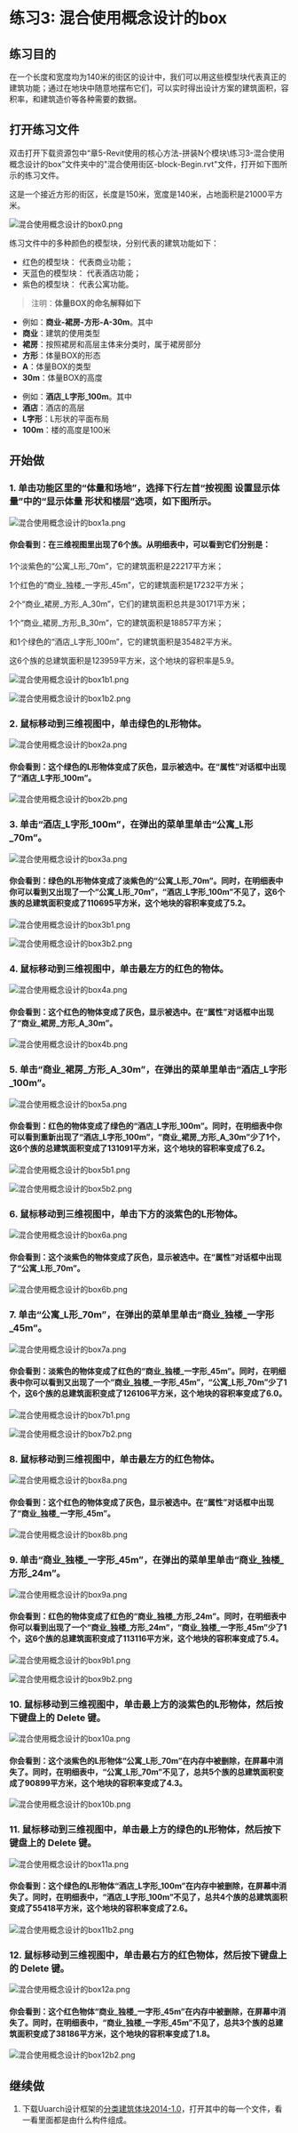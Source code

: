 # 练习3: 混合使用概念设计的box

## 练习目的

在一个长度和宽度均为140米的街区的设计中，我们可以用这些模型块代表真正的建筑功能；通过在地块中随意地摆布它们，可以实时得出设计方案的建筑面积，容积率，和建筑造价等各种需要的数据。

## 打开练习文件

双击打开下载资源包中“章5-Revit使用的核心方法-拼装N个模块\练习3-混合使用概念设计的box”文件夹中的"混合使用街区-block-Begin.rvt"文件，打开如下图所示的练习文件。

这是一个接近方形的街区，长度是150米，宽度是140米，占地面积是21000平方米。

![混合使用概念设计的box0.png](/images/混合使用概念设计的box/混合使用概念设计的box0.png)

练习文件中的多种颜色的模型块，分别代表的建筑功能如下：

- 红色的模型块： 代表商业功能；
- 天蓝色的模型块： 代表酒店功能；
- 紫色的模型块： 代表公寓功能。

> 注明：**体量BOX的命名解释如下**
> 
- 例如：**商业-裙房-方形-A-30m**。其中
- **商业**：建筑的使用类型
- **裙房**：按照裙房和高层主体来分类时，属于裙房部分
- **方形**：体量BOX的形态
- **A**：体量BOX的类型
- **30m**：体量BOX的高度
> 
- 例如：**酒店_L字形_100m**。其中
- **酒店**：酒店的高层
- **L字形**：L形状的平面布局
- **100m**：楼的高度是100米

## 开始做

### 1. 单击功能区里的“体量和场地”，选择下行左首“按视图 设置显示体量”中的“显示体量 形状和楼层”选项，如下图所示。

![混合使用概念设计的box1a.png](/images/混合使用概念设计的box/混合使用概念设计的box1a.png)

#### 你会看到：在三维视图里出现了6个族。从明细表中，可以看到它们分别是：

1个淡紫色的“公寓_L形_70m”，它的建筑面积是22217平方米；

1个红色的“商业_独楼_一字形_45m”，它的建筑面积是17232平方米；

2个“商业_裙房_方形_A_30m”，它们的建筑面积总共是30171平方米；

1个“商业_裙房_方形_B_30m”，它的建筑面积是18857平方米；

和1个绿色的“酒店_L字形_100m”，它的建筑面积是35482平方米。

这6个族的总建筑面积是123959平方米，这个地块的容积率是5.9。

![混合使用概念设计的box1b1.png](/images/混合使用概念设计的box/混合使用概念设计的box1b1.png)

![混合使用概念设计的box1b2.png](/images/混合使用概念设计的box/混合使用概念设计的box1b2.png)

### 2. 鼠标移动到三维视图中，单击绿色的L形物体。

![混合使用概念设计的box2a.png](/images/混合使用概念设计的box/混合使用概念设计的box2a.png)

#### 你会看到：这个绿色的L形物体变成了灰色，显示被选中。在“属性”对话框中出现了“酒店_L字形_100m”。

![混合使用概念设计的box2b.png](/images/混合使用概念设计的box/混合使用概念设计的box2b.png)

### 3. 单击“酒店_L字形_100m”，在弹出的菜单里单击“公寓_L形_70m”。

![混合使用概念设计的box3a.png](/images/混合使用概念设计的box/混合使用概念设计的box3a.png)

#### 你会看到：绿色的L形物体变成了淡紫色的“公寓_L形_70m”。同时，在明细表中你可以看到又出现了一个“公寓_L形_70m”，“酒店_L字形_100m”不见了，这6个族的总建筑面积变成了110695平方米，这个地块的容积率变成了5.2。

![混合使用概念设计的box3b1.png](/images/混合使用概念设计的box/混合使用概念设计的box3b1.png)

![混合使用概念设计的box3b2.png](/images/混合使用概念设计的box/混合使用概念设计的box3b2.png)

### 4. 鼠标移动到三维视图中，单击最左方的红色的物体。

![混合使用概念设计的box4a.png](/images/混合使用概念设计的box/混合使用概念设计的box4a.png)

#### 你会看到：这个红色的物体变成了灰色，显示被选中。在“属性”对话框中出现了“商业_裙房_方形_A_30m”。

![混合使用概念设计的box4b.png](/images/混合使用概念设计的box/混合使用概念设计的box4b.png)

### 5. 单击“商业_裙房_方形_A_30m”，在弹出的菜单里单击“酒店_L字形_100m”。

![混合使用概念设计的box5a.png](/images/混合使用概念设计的box/混合使用概念设计的box5a.png)

#### 你会看到：红色的物体变成了绿色的“酒店_L字形_100m”。同时，在明细表中你可以看到重新出现了“酒店_L字形_100m”，“商业_裙房_方形_A_30m”少了1个，这6个族的总建筑面积变成了131091平方米，这个地块的容积率变成了6.2。

![混合使用概念设计的box5b1.png](/images/混合使用概念设计的box/混合使用概念设计的box5b1.png)

![混合使用概念设计的box5b2.png](/images/混合使用概念设计的box/混合使用概念设计的box5b2.png)

### 6. 鼠标移动到三维视图中，单击下方的淡紫色的L形物体。

![混合使用概念设计的box6a.png](/images/混合使用概念设计的box/混合使用概念设计的box6a.png)

#### 你会看到：这个淡紫色的物体变成了灰色，显示被选中。在“属性”对话框中出现了“公寓_L形_70m”。

![混合使用概念设计的box6b.png](/images/混合使用概念设计的box/混合使用概念设计的box6b.png)

### 7. 单击“公寓_L形_70m”，在弹出的菜单里单击“商业_独楼_一字形_45m”。

![混合使用概念设计的box7a.png](/images/混合使用概念设计的box/混合使用概念设计的box7a.png)

#### 你会看到：淡紫色的物体变成了红色的“商业_独楼_一字形_45m”。同时，在明细表中你可以看到又出现了一个“商业_独楼_一字形_45m”，“公寓_L形_70m”少了1个，这6个族的总建筑面积变成了126106平方米，这个地块的容积率变成了6.0。

![混合使用概念设计的box7b1.png](/images/混合使用概念设计的box/混合使用概念设计的box7b1.png)

![混合使用概念设计的box7b2.png](/images/混合使用概念设计的box/混合使用概念设计的box7b2.png)

### 8. 鼠标移动到三维视图中，单击最左方的红色物体。

![混合使用概念设计的box8a.png](/images/混合使用概念设计的box/混合使用概念设计的box8a.png)

#### 你会看到：这个红色的物体变成了灰色，显示被选中。在“属性”对话框中出现了“商业_独楼_一字形_45m”。

![混合使用概念设计的box8b.png](/images/混合使用概念设计的box/混合使用概念设计的box8b.png)

### 9. 单击“商业_独楼_一字形_45m”，在弹出的菜单里单击“商业_独楼_方形_24m”。

![混合使用概念设计的box9a.png](/images/混合使用概念设计的box/混合使用概念设计的box9a.png)

#### 你会看到：红色的物体变成了红色的“商业_独楼_方形_24m”。同时，在明细表中你可以看到出现了一个“商业_独楼_方形_24m”，“商业_独楼_一字形_45m”少了1个，这6个族的总建筑面积变成了113116平方米，这个地块的容积率变成了5.4。

![混合使用概念设计的box9b1.png](/images/混合使用概念设计的box/混合使用概念设计的box9b1.png)

![混合使用概念设计的box9b2.png](/images/混合使用概念设计的box/混合使用概念设计的box9b2.png)

### 10. 鼠标移动到三维视图中，单击最上方的淡紫色的L形物体，然后按下键盘上的 Delete 键。

![混合使用概念设计的box10a.png](/images/混合使用概念设计的box/混合使用概念设计的box10a.png)

#### 你会看到：这个淡紫色的L形物体“公寓_L形_70m”在内存中被删除，在屏幕中消失了。同时，在明细表中，“公寓_L形_70m”不见了，总共5个族的总建筑面积变成了90899平方米，这个地块的容积率变成了4.3。

![混合使用概念设计的box10b.png](/images/混合使用概念设计的box/混合使用概念设计的box10b.png)

### 11. 鼠标移动到三维视图中，单击最上方的绿色的L形物体，然后按下键盘上的 Delete 键。

![混合使用概念设计的box11a.png](/images/混合使用概念设计的box/混合使用概念设计的box11a.png)

#### 你会看到：这个绿色的L形物体“酒店_L字形_100m”在内存中被删除，在屏幕中消失了。同时，在明细表中，“酒店_L字形_100m”不见了，总共4个族的总建筑面积变成了55418平方米，这个地块的容积率变成了2.6。

![混合使用概念设计的box11b2.png](/images/混合使用概念设计的box/混合使用概念设计的box11b.png)

### 12. 鼠标移动到三维视图中，单击最右方的红色物体，然后按下键盘上的 Delete 键。

![混合使用概念设计的box12a.png](/images/混合使用概念设计的box/混合使用概念设计的box12a.png)

#### 你会看到：这个红色物体“商业_独楼_一字形_45m”在内存中被删除，在屏幕中消失了。同时，在明细表中，“商业_独楼_一字形_45m”不见了，总共3个族的总建筑面积变成了38186平方米，这个地块的容积率变成了1.8。

![混合使用概念设计的box12b2.png](/images/混合使用概念设计的box/混合使用概念设计的box12b.png)

## 继续做

1. 下载Uuarch设计框架的[分类建筑体块2014-1.0](http://pan.baidu.com/s/1eRUvGOE)，打开其中的每一个文件，看一看里面都是由什么构件组成。




